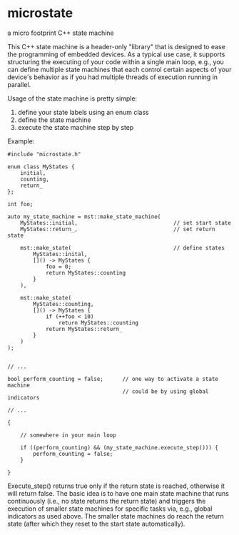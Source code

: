 # microstate
a micro footprint C++ state machine

This C++ state machine is a header-only "library" that is designed to ease the
programming of embedded devices. As a typical use case, it supports structuring
the executing of your code within a single main loop, e.g., you can define 
multiple state machines that each control certain aspects of your device's 
behavior as if you had multiple threads of execution running in parallel.

Usage of the state machine is pretty simple:

1) define your state labels using an enum class
2) define the state machine
3) execute the state machine step by step

Example:

```
#include "microstate.h"

enum class MyStates {
	initial,
	counting,
	return_
};

int foo;

auto my_state_machine = mst::make_state_machine(
	MyStates::initial,								// set start state
	MyStates::return_,								// set return state

	mst::make_state(								// define states
		MyStates::inital,
		[]() -> MyStates {
			foo = 0;
			return MyStates::counting
		}
	),

	mst::make_state(								
		MyStates::counting,
		[]() -> MyStates {
			if (++foo < 10)
				return MyStates::counting
			return MyStates::return_
		}
	)	
);


// ...

bool perform_counting = false;		// one way to activate a state machine
									// could be by using global indicators

// ...

{

	// somewhere in your main loop

	if ((perform_counting) && (my_state_machine.execute_step())) {
		perform_counting = false;
	}

}

```

Execute_step() returns true only if the return state is reached, otherwise
it will return false. The basic idea is to have one main state machine
that runs continuously (i.e., no state returns the return state) and
triggers the execution of smaller state machines for specific tasks via,
e.g., global indicators as used above. The smaller state machines do
reach the return state (after which they reset to the start state 
automatically).

